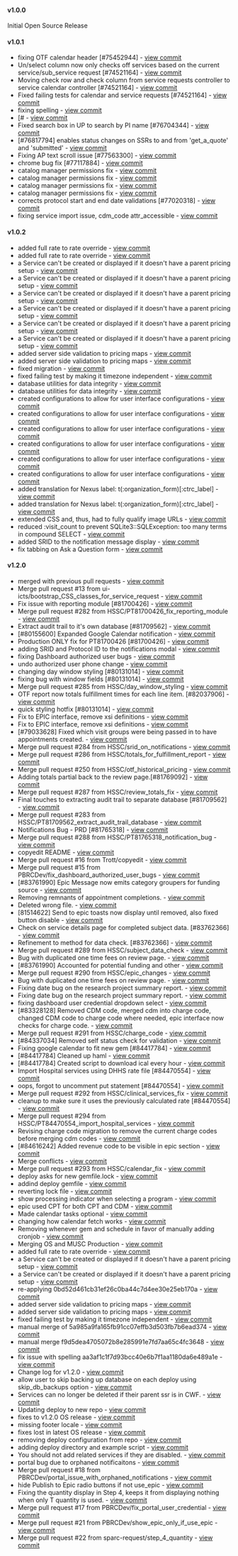 #### v1.0.0 
Initial Open Source Release

#### v1.0.1

* fixing OTF calendar header [#75452944] - [view commit](https://github.com/sparc-request/sparc-request/commit/eadc3f6280fc20f9870a1c16e96a0c62358810c1) 
* Un/select column now only checks off services based on the current service/sub_service request [#74521164] - [view commit](https://github.com/sparc-request/sparc-request/commit/d8bc184b0c064662665edb8384e1b36eb024971c) 
* Moving check row and check column from service requests controller to service calendar controller [#74521164] - [view commit](https://github.com/sparc-request/sparc-request/commit/d73d2ecce92c91dc6cd6d319ba1aa1fa97e11b2a) 
* Fixed failing tests for calendar and service requests [#74521164] - [view commit](https://github.com/sparc-request/sparc-request/commit/9f79faa1b94a9652b1462d5bd243be14a671d4a5) 
* fixing spelling - [view commit](https://github.com/sparc-request/sparc-request/commit/4134dd08688d9df124953866e6af32113475a1a3) 
* [# - [view commit](https://github.com/sparc-request/sparc-request/commit/65cc93913e7878b8b222c722b711d4369bb63ecf) 
* Fixed search box in UP to search by PI name [#76704344] - [view commit](https://github.com/sparc-request/sparc-request/commit/25cef36eb33524fb0f366ec2b55a32497a2ff6db) 
* [#76817794] enables status changes on SSRs to and from 'get_a_quote' and 'submitted' - [view commit](https://github.com/sparc-request/sparc-request/commit/f1ecf7e8e2b64be207be65bb34a8e9e58551448e) 
* Fixing AP text scroll issue [#77563300] - [view commit](https://github.com/sparc-request/sparc-request/commit/082d6dbf9ee09a84ee66cb67b266175b7a18ab75) 
* chrome bug fix [#77117884] - [view commit](https://github.com/sparc-request/sparc-request/commit/c96f9ad16079666b45349f8c9dc26a18929d537a) 
* catalog manager permissions fix - [view commit](https://github.com/sparc-request/sparc-request/commit/f2f090b0f24a4302ab0338379b2aff8aa671349f) 
* catalog manager permissions fix - [view commit](https://github.com/sparc-request/sparc-request/commit/d00ad004ba53e6c020f6f6e0359eb1a1c9804171) 
* catalog manager permissions fix - [view commit](https://github.com/sparc-request/sparc-request/commit/e76221f732dc0b02d80aeb09e9029fb3dafdd29f) 
* catalog manager permissions fix - [view commit](https://github.com/sparc-request/sparc-request/commit/1e1fd1eb4ae46d0d253bb56479ee5ad9c27bcebd) 
* corrects protocol start and end date validations [#77020318] - [view commit](https://github.com/sparc-request/sparc-request/commit/07075e9a5dea4a70d96c3a4caa464495c5519327) 
* fixing service import issue, cdm_code attr_accessible - [view commit](https://github.com/sparc-request/sparc-request/commit/d69e4745086020d15d7133be340d24c4363a0ab0) 

#### v1.0.2

* added full rate to rate override - [view commit](https://github.com/sparc-request/sparc-request/commit/25bcb1fd49d09914a4d914dc9d20c8d124c500b4) 
* added full rate to rate override - [view commit](https://github.com/sparc-request/sparc-request/commit/1c35edcf09fd7aa8f6061140cb4eb0577963bd63) 
* a Service can't be created or displayed if it doesn't have a parent pricing setup - [view commit](https://github.com/sparc-request/sparc-request/commit/0bd52d461cb31ef26c0ba44c7d4ee30e25eb170a) 
* a Service can't be created or displayed if it doesn't have a parent pricing setup - [view commit](https://github.com/sparc-request/sparc-request/commit/0d248ddcc5d606439b8289f7c910ac3b0290e349) 
* a Service can't be created or displayed if it doesn't have a parent pricing setup - [view commit](https://github.com/sparc-request/sparc-request/commit/1648e330bdcd5bb44b423843166789bf9fb5c336) 
* a Service can't be created or displayed if it doesn't have a parent pricing setup - [view commit](https://github.com/sparc-request/sparc-request/commit/9ebfa03f9b46c843a921b994983ed8a253e892de) 
* a Service can't be created or displayed if it doesn't have a parent pricing setup - [view commit](https://github.com/sparc-request/sparc-request/commit/44eea84972508920074a2f2b79bbf1be0d505b00) 
* a Service can't be created or displayed if it doesn't have a parent pricing setup - [view commit](https://github.com/sparc-request/sparc-request/commit/0a3b09e705d020353ab31a750b5205f27868cffb) 
* added server side validation to pricing maps - [view commit](https://github.com/sparc-request/sparc-request/commit/dd89f1e1fffb287356c9b1ec2611ead3c4521310) 
* added server side validation to pricing maps - [view commit](https://github.com/sparc-request/sparc-request/commit/c755282b9c72220fe7fa92871b788650fe425960) 
* fixed migration - [view commit](https://github.com/sparc-request/sparc-request/commit/71cd97fca6815f81a1628ff91f34b45002974fc3) 
* fixed failing test by making it timezone independent - [view commit](https://github.com/sparc-request/sparc-request/commit/48273aad872fbda13d72f440103a8234d437e0e0) 
* database utilities for data integrity - [view commit](https://github.com/sparc-request/sparc-request/commit/83ad9ea73ddc0d7aea95a09da6af8f0773db55e2) 
* database utilities for data integrity - [view commit](https://github.com/sparc-request/sparc-request/commit/4de3294cf8df81588b4a030f0921a37c5df87cd3) 
* created configurations to allow for user interface configurations - [view commit](https://github.com/sparc-request/sparc-request/commit/303fe51f1aa525abcdbee70c0c90425134715a17) 
* created configurations to allow for user interface configurations - [view commit](https://github.com/sparc-request/sparc-request/commit/661c6a4c57c2930fc5ba62e3a1d44aacb2078146) 
* created configurations to allow for user interface configurations - [view commit](https://github.com/sparc-request/sparc-request/commit/a1759297c284b72ced8817ab10bfa4cb01850084) 
* created configurations to allow for user interface configurations - [view commit](https://github.com/sparc-request/sparc-request/commit/6781753285d787f13f31c3ccca1ca61a550d7240) 
* created configurations to allow for user interface configurations - [view commit](https://github.com/sparc-request/sparc-request/commit/e0bbaa70c05e47307b251b3a07116a3ad439d5cf) 
* created configurations to allow for user interface configurations - [view commit](https://github.com/sparc-request/sparc-request/commit/fe3f99f9b7cda62be6be6695c5ef2305929c1791) 
* added translation for Nexus label: t(:organization_form)[:ctrc_label] - [view commit](https://github.com/sparc-request/sparc-request/commit/a88e2210ad84d2e26e203ddbb6ed1f88345ca2b9) 
* added translation for Nexus label: t(:organization_form)[:ctrc_label] - [view commit](https://github.com/sparc-request/sparc-request/commit/3a5b4573baf73d14bc1f72ecd6b92d0c25172b08) 
* extended CSS and, thus, had to fully qualify image URLs - [view commit](https://github.com/sparc-request/sparc-request/commit/09c15799129265f69817789a477702e9ef6c002c) 
* reduced :visit_count to prevent SQLite3::SQLException: too many terms in compound SELECT - [view commit](https://github.com/sparc-request/sparc-request/commit/5a985a9fa165fb91cc07effb3d503fb7b6ead374) 
* added SRID to the notification message display - [view commit](https://github.com/sparc-request/sparc-request/commit/1f92c4b8ef118755f1c954b535a2290fc904b84b) 
* fix tabbing on Ask a Question form - [view commit](https://github.com/sparc-request/sparc-request/commit/6355bba6ffe2a4b5fac59f48b54846fe5ea217b9) 

#### v1.2.0

* merged with previous pull requests - [view commit](https://github.com/sparc-request/sparc-request/commit/c2ce320a514b042a189f90bac87fb2e0d313e997) 
* Merge pull request #13 from ui-icts/bootstrap_CSS_classes_for_service_request - [view commit](https://github.com/sparc-request/sparc-request/commit/b574f58bc2d70aea2ecd3731ba352c64e7281db3) 
* Fix issue with reporting module [#81700426] - [view commit](https://github.com/sparc-request/sparc-request/commit/91a89872d1082a6152abc11e694473d81e7e0111) 
* Merge pull request #282 from HSSC/PT81700426_fix_reporting_module - [view commit](https://github.com/sparc-request/sparc-request/commit/9ef95d74feb38eaec8817a0140fa2e7f9591a9e3) 
* Extract audit trail to it's own database [#81709562] - [view commit](https://github.com/sparc-request/sparc-request/commit/06ffa84f266bdce821b9674629e01908474bed0b) 
* [#80155600] Expanded Google Calendar notification - [view commit](https://github.com/sparc-request/sparc-request/commit/9c97748701a9fc8336b11c7211ee0f45cfe6d1ef) 
* Production ONLY fix for PT81700426 [#81700426] - [view commit](https://github.com/sparc-request/sparc-request/commit/2a07cda9d35c39da27fcb32ce9095d3c687eb369) 
* adding SRID and Protocol ID to the notifications modal - [view commit](https://github.com/sparc-request/sparc-request/commit/0a2be52091fc646bb9d571f887d6202e6235a167) 
* fixing Dashboard authorized user bugs - [view commit](https://github.com/sparc-request/sparc-request/commit/aa3af1c1f7d93bcc40e6b7f1aa1180da6e489a1e) 
* undo authorized user phone change - [view commit](https://github.com/sparc-request/sparc-request/commit/8dc437881274e14d93b4f7475b7a2426ca6fd1cd) 
* changing day window styling [#80131014] - [view commit](https://github.com/sparc-request/sparc-request/commit/acbaa8f0819e19c4ab4a8f2664a4e3541cc61239) 
* fixing bug with window fields [#80131014] - [view commit](https://github.com/sparc-request/sparc-request/commit/64cdbfd4ba7b3ec0663be365d69409352a5c2da5) 
* Merge pull request #285 from HSSC/day_window_styling - [view commit](https://github.com/sparc-request/sparc-request/commit/ba04a03134853b7271ff51b45520f60d48af3984) 
* OTF report now totals fulfillment times for each line item. [#82037906] - [view commit](https://github.com/sparc-request/sparc-request/commit/2be4a34927593c9afe744c61b15da2cb0b7da2af) 
* quick styling hotfix [#80131014] - [view commit](https://github.com/sparc-request/sparc-request/commit/2431a19fbcc2530f87b6bce008914a56a22f54d1) 
* Fix to EPIC interface,  remove xsi definitions - [view commit](https://github.com/sparc-request/sparc-request/commit/8b4660f2b635a8e8b8052622022cf3dfd5be53a2) 
* Fix to EPIC interface,  remove xsi definitions - [view commit](https://github.com/sparc-request/sparc-request/commit/154c77398d617dafc93a911aa56df4644b75f15a) 
* [#79033628] Fixed which visit groups were being passed in to have appointments created. - [view commit](https://github.com/sparc-request/sparc-request/commit/d48c798396c0da2fa0bf4781075a0d603c233a89) 
* Merge pull request #284 from HSSC/srid_on_notifications - [view commit](https://github.com/sparc-request/sparc-request/commit/ea16e9ea5378ecaa182570c9408388f9f80a0677) 
* Merge pull request #286 from HSSC/totals_for_fulfillment_report - [view commit](https://github.com/sparc-request/sparc-request/commit/af52ed1993fb33f899608dfc2e089b7089c3504e) 
* Merge pull request #250 from HSSC/otf_historical_pricing - [view commit](https://github.com/sparc-request/sparc-request/commit/1416063a1781561037d0c1de1d83efe188a1ccf8) 
* Adding totals partial back to the review page.[#81769092] - [view commit](https://github.com/sparc-request/sparc-request/commit/772da91f394f51039ebcdee89f8e51475be95522) 
* Merge pull request #287 from HSSC/review_totals_fix - [view commit](https://github.com/sparc-request/sparc-request/commit/0e52959c2a63ee27994a687f799355cb8077a214) 
* Final touches to extracting audit trail to separate database [#81709562] - [view commit](https://github.com/sparc-request/sparc-request/commit/13b4ac5fc5861585b0434100dcffb5472f70f1d4) 
* Merge pull request #283 from HSSC/PT81709562_extract_audit_trail_database - [view commit](https://github.com/sparc-request/sparc-request/commit/624e3d26b7b770106c0edd24e557f7eb5ba00348) 
* Notifications Bug - PRD [#81765318] - [view commit](https://github.com/sparc-request/sparc-request/commit/1902b64b079efcdebbe38c53527630a7f0080f59) 
* Merge pull request #288 from HSSC/PT81765318_notification_bug - [view commit](https://github.com/sparc-request/sparc-request/commit/50bde77d3babff530a7145eeed85c17ff2577647) 
* copyedit README - [view commit](https://github.com/sparc-request/sparc-request/commit/e5ee6cda798678c8d3167864f5a176da2076e26f) 
* Merge pull request #16 from Trott/copyedit - [view commit](https://github.com/sparc-request/sparc-request/commit/23e8e4a2265721955f77b3dea733f26582673710) 
* Merge pull request #15 from PBRCDev/fix_dashboard_authorized_user_bugs - [view commit](https://github.com/sparc-request/sparc-request/commit/e450b0473e6d3c0de8c8b3587af408560b6542dd) 
* [#83761990] Epic Message now emits category groupers for funding source - [view commit](https://github.com/sparc-request/sparc-request/commit/7d6220e07b2bcfb09d6a00c8bc20965255314064) 
* Removing remnants of appointment completions. - [view commit](https://github.com/sparc-request/sparc-request/commit/67a84ef03d3fde5f5dc3a4fe4cc05caa6fd7517a) 
* Deleted wrong file. - [view commit](https://github.com/sparc-request/sparc-request/commit/96e138b49e7c87a7db7fb8b65e7039588d6c9d1a) 
* [81514622] Send to epic toasts now display until removed, also fixed button disable - [view commit](https://github.com/sparc-request/sparc-request/commit/b9fca4aae61c61bc26c278fe2943cb03aeaeca32) 
* Check on service details page for completed subject data. [#83762366] - [view commit](https://github.com/sparc-request/sparc-request/commit/5b84aed009f99464c336848b6f48fc855829ba0f) 
* Refinement to method for data check. [#83762366] - [view commit](https://github.com/sparc-request/sparc-request/commit/af81d38b5fe9a54083cfb5fd63856abe5a310894) 
* Merge pull request #289 from HSSC/subject_data_check - [view commit](https://github.com/sparc-request/sparc-request/commit/881d4152273bc86d206b638d0efc266814029eff) 
* Bug with duplicated one time fees on review page. - [view commit](https://github.com/sparc-request/sparc-request/commit/50f34313807f92a733cc328e5e893093e6a4cfbf) 
* [#83761990] Accounted for potential funding and other - [view commit](https://github.com/sparc-request/sparc-request/commit/bca6f7c086b2396f492fbe2a649d14549f3e259d) 
* Merge pull request #290 from HSSC/epic_changes - [view commit](https://github.com/sparc-request/sparc-request/commit/881f090f750c1123893db7b67cd3faf677aa6943) 
* Bug with duplicated one time fees on review page. - [view commit](https://github.com/sparc-request/sparc-request/commit/3a1409f3eb4f39c459bfbd965f046607a167799d) 
* Fixing date bug on the research project summary report. - [view commit](https://github.com/sparc-request/sparc-request/commit/cb83840daedbdfed4d2f654adcad80c4de8028c0) 
* Fixing date bug on the research project summary report. - [view commit](https://github.com/sparc-request/sparc-request/commit/eede5fab430fef6d15881819c315f5ece7d02901) 
* fixing dashboard user credential dropdown select - [view commit](https://github.com/sparc-request/sparc-request/commit/c0d87c639b343e81f11f5849f78e69f336fe0153) 
* [#83328128] Removed CDM code, merged cdm into charge code, changed CDM code to charge code where needed, epic interface now checks for charge code. - [view commit](https://github.com/sparc-request/sparc-request/commit/ba91b10b11ee25c034b57b8fb0739e0d26f3bf50) 
* Merge pull request #291 from HSSC/charge_code - [view commit](https://github.com/sparc-request/sparc-request/commit/5df4ca79b176faffba5eed185738438768f8a043) 
* [#84337034] Removed self status check for validation - [view commit](https://github.com/sparc-request/sparc-request/commit/d0b69b15f81fa8b9312fd63e5e18ba1df9bfafda) 
* Fixing google calendar to fit new gem [#84417784] - [view commit](https://github.com/sparc-request/sparc-request/commit/f4cbe8bd28bbaacf9f1b07205b65fcc220c4a4a3) 
* [#84417784] Cleaned up haml - [view commit](https://github.com/sparc-request/sparc-request/commit/0b4e9997b5692184e5943bb2c9ff43e1a8115be3) 
* [#84417784] Created script to download ical every hour - [view commit](https://github.com/sparc-request/sparc-request/commit/c172de3c6955ca7ed065f0db7dc23a0e6a17e82e) 
* Import Hospital services using DHHS rate file [#84470554] - [view commit](https://github.com/sparc-request/sparc-request/commit/989a5f31df9fc5985e12d5451b82a80b09d0957f) 
* oops, forgot to uncomment put statement [#84470554] - [view commit](https://github.com/sparc-request/sparc-request/commit/fcf71e708f58e85cc0870a73e8b4888119a07cb9) 
* Merge pull request #292 from HSSC/clinical_services_fix - [view commit](https://github.com/sparc-request/sparc-request/commit/1b8d0cc65d2a3ddfb3a339ee72aaf004623636fb) 
* cleanup to make sure it uses the previously calculated rate [#84470554] - [view commit](https://github.com/sparc-request/sparc-request/commit/7a0ff9cbbbc24c41cb03ba47b2949cbee4efbbf3) 
* Merge pull request #294 from HSSC/PT84470554_import_hospital_services - [view commit](https://github.com/sparc-request/sparc-request/commit/227973d2a2927741fcd4b9c3a113a1193cf95fa6) 
* Revising charge code migration to remove the current charge codes before merging cdm codes - [view commit](https://github.com/sparc-request/sparc-request/commit/8c636b1f94e5a92a4861074a0f4d9df3a529854e) 
* [#84616242] Added revenue code to be visible in epic section - [view commit](https://github.com/sparc-request/sparc-request/commit/656cb80f56554e80a9f7e90b923093773f95cb91) 
* Merge conflicts - [view commit](https://github.com/sparc-request/sparc-request/commit/8c487b1cfcc33ccd05b0980802cd730802bdb996) 
* Merge pull request #293 from HSSC/calendar_fix - [view commit](https://github.com/sparc-request/sparc-request/commit/532d9e37ae4b73e88601711bf24800e836b9f59a) 
* deploy asks for new gemfile.lock - [view commit](https://github.com/sparc-request/sparc-request/commit/8227239478b125d50511e5f4bc6054149a694f9f) 
* addind deploy gemfile - [view commit](https://github.com/sparc-request/sparc-request/commit/2db9e8d31306930206afab5c8e3b34ef1bfd0ce7) 
* reverting lock file - [view commit](https://github.com/sparc-request/sparc-request/commit/b1162fc9f6e76d0c6727be53fd7d92226ba75c4e) 
* show processing indicator when selecting a program - [view commit](https://github.com/sparc-request/sparc-request/commit/11a493d63e4ae9183594d1d9c53845aabe2ff87a) 
* epic used CPT for both CPT and CDM - [view commit](https://github.com/sparc-request/sparc-request/commit/ce8b88b3f1f374548c1264cb94e99ee60b2b75a3) 
* Made calendar tasks optional - [view commit](https://github.com/sparc-request/sparc-request/commit/7ea3baa8844e91e530b6d9575344ca1574881915) 
* changing how calendar fetch works - [view commit](https://github.com/sparc-request/sparc-request/commit/9cf1742c958d3f10d3f282ef2312a6432c52383b) 
* Removing whenever gem and schedule in favor of manually adding cronjob - [view commit](https://github.com/sparc-request/sparc-request/commit/2b70acd5992bfe5c9bbd6d11c047b405f0cb2c9a) 
* Merging OS and MUSC Production - [view commit](https://github.com/sparc-request/sparc-request/commit/c331ba5f66e8fd2ae56abc41809a7f87d73e6ac2) 
* added full rate to rate override - [view commit](https://github.com/sparc-request/sparc-request/commit/f48a799fa0e4930b9c282d4455d2a95c1b765131) 
* a Service can't be created or displayed if it doesn't have a parent pricing setup - [view commit](https://github.com/sparc-request/sparc-request/commit/126d3abd3d22e7f0a3bf6cc9e110da6dda4e8e5b) 
* a Service can't be created or displayed if it doesn't have a parent pricing setup - [view commit](https://github.com/sparc-request/sparc-request/commit/9deb57f93474456bda4ffe4934ee4572e353b60c) 
* re-applying 0bd52d461cb31ef26c0ba44c7d4ee30e25eb170a - [view commit](https://github.com/sparc-request/sparc-request/commit/d30c39f2861d6537ab45c21e0e0cde42326026d2) 
* added server side validation to pricing maps - [view commit](https://github.com/sparc-request/sparc-request/commit/c4c43f9789345d5603ca10a2270e5df405c7393c) 
* added server side validation to pricing maps - [view commit](https://github.com/sparc-request/sparc-request/commit/b59cae5eb051f2a423ff7dde712b6158bbf55054) 
* fixed failing test by making it timezone independent - [view commit](https://github.com/sparc-request/sparc-request/commit/28e5d61fcaef93a3a00b01b938b13271c80f95b2) 
* manual merge of 5a985a9fa165fb91cc07effb3d503fb7b6ead374 - [view commit](https://github.com/sparc-request/sparc-request/commit/1fefd415433ffee200e483aff0fcf33318482b16) 
* manual merge f9d5dea4705072b8e285991e7fd7aa65c4fc3648 - [view commit](https://github.com/sparc-request/sparc-request/commit/34fc71610f73b56e35fd77970c60a072f1bab84c) 
* fix issue with spelling aa3af1c1f7d93bcc40e6b7f1aa1180da6e489a1e - [view commit](https://github.com/sparc-request/sparc-request/commit/f52202433bf85f09fedcf0c6bc8bb1b12151286f) 
* Change log for v1.2.0 - [view commit](https://github.com/sparc-request/sparc-request/commit/5d58998ed620581fbb31bb994489d05d4878698b) 
* allow user to skip backing up database on each deploy using skip_db_backups option - [view commit](https://github.com/sparc-request/sparc-request/commit/9546347bcf32b0ebd920e1337745a6108edaeff2) 
* Services can no longer be deleted if their parent ssr is in CWF. - [view commit](https://github.com/sparc-request/sparc-request/commit/f39324ad14750dbc22082365d4d2ebdf6642f48e) 
* Updating deploy to new repo - [view commit](https://github.com/sparc-request/sparc-request/commit/dc5993230a63325665a3f875bd309c2443de5bf6) 
* fixes to v1.2.0 OS release - [view commit](https://github.com/sparc-request/sparc-request/commit/e9d7dada6795f97a7b6ddab2a7f14696b85f0e54) 
* missing footer locale - [view commit](https://github.com/sparc-request/sparc-request/commit/a5e279ef9a8d305b693a350fe76439748b7d7f73) 
* fixes lost in latest OS release - [view commit](https://github.com/sparc-request/sparc-request/commit/8b672c9659714c2fc54c3a85495a94a3ba01dcb4) 
* removing deploy configuration from repo - [view commit](https://github.com/sparc-request/sparc-request/commit/d9fdbc69dcd0f6c53acab3315bd19fc1cf011efd) 
* adding deploy directory and example script - [view commit](https://github.com/sparc-request/sparc-request/commit/d0b1fc65563a813237bbb76b2f974c528c6bb504) 
* You should not add related services if they are disabled. - [view commit](https://github.com/sparc-request/sparc-request/commit/15e58a48acf24b9a5e73832cfc12d14918ddf2dd) 
* portal bug due to orphaned notificaitons - [view commit](https://github.com/sparc-request/sparc-request/commit/43aff8a7999590de8fc74f5146c58a23c3857186) 
* Merge pull request #18 from PBRCDev/portal_issue_with_orphaned_notifications - [view commit](https://github.com/sparc-request/sparc-request/commit/0064b1521b8ceaef6dbde9a98ddbcbfe4cba9db8) 
* hide Publish to Epic radio buttons if not use_epic - [view commit](https://github.com/sparc-request/sparc-request/commit/0295348c8b70af09fe0e6b10730be141d32d7a36) 
* Fixing the quantity display in Step 4, keeps it from displaying nothing when only T quantity is used. - [view commit](https://github.com/sparc-request/sparc-request/commit/6d6b38c1dc0cc58a66a2344c2354a8df8f5f7fff) 
* Merge pull request #17 from PBRCDev/fix_portal_user_credential - [view commit](https://github.com/sparc-request/sparc-request/commit/9e1907d3f46b95ef51f01b4d7b8d10f5f4e7adf1) 
* Merge pull request #21 from PBRCDev/show_epic_only_if_use_epic - [view commit](https://github.com/sparc-request/sparc-request/commit/edc62b382714080d889ddc62b1f31a1c42a0ccda) 
* Merge pull request #22 from sparc-request/step_4_quantity - [view commit](https://github.com/sparc-request/sparc-request/commit/6d2a123905af7ac15688579f292a087dcc043f11) 
